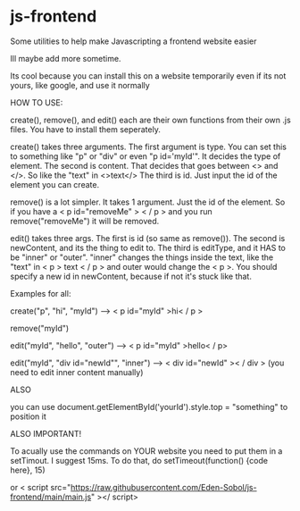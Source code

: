 # js-frontend
Some utilities to help make Javascripting a frontend website easier

Ill maybe add more sometime.

Its cool because you can install this on a website temporarily even if its not yours, like google, and use it normally


HOW TO USE:

 create(), remove(), and edit() each are their own functions from their own .js files. You have to install them seperately.
 
 create() takes three arguments.
 The first argument is type. You can set this to something like "p" or "div" or even "p id='myId'". It decides the type of element.
 The second is content. That decides that goes between <> and </>. So like the "text" in <>text</>
 The third is id. Just input the id of the element you can create.
 
 remove() is a lot simpler. It takes 1 argument. Just the id of the element. So if you have a < p  id="removeMe" > < / p > and you run remove("removeMe") it will be removed.
 
 edit() takes three args. The first is id (so same as remove()).
 The second is newContent, and its the thing to edit to. The third is editType, and it HAS to be "inner" or "outer". "inner" changes the things inside the text, like the "text" in < p > text < / p > and outer would change the < p >.
 You should specify a new id in newContent, because if not it's stuck like that.
 
 Examples for all:
 
 create("p", "hi", "myId") --> < p  id="myId" >hi< / p >
 <br>
   
 remove("myId")
 <br>
   
 edit("myId", "hello", "outer") --> < p  id="myId" >hello< / p>
 <br>  
 
 edit("myId", "div id="newId"", "inner") --> < div  id="newId" >< / div > (you need to edit inner content manually)


ALSO

you can use document.getElementById('yourId').style.top = "something" to position it



ALSO IMPORTANT!

To acually use the commands on YOUR website you need to put them in a setTimout. I suggest 15ms. To do that, do setTimeout(function() {code here}, 15)

or < script src="https://raw.githubusercontent.com/Eden-Sobol/js-frontend/main/main.js" ></ script>

